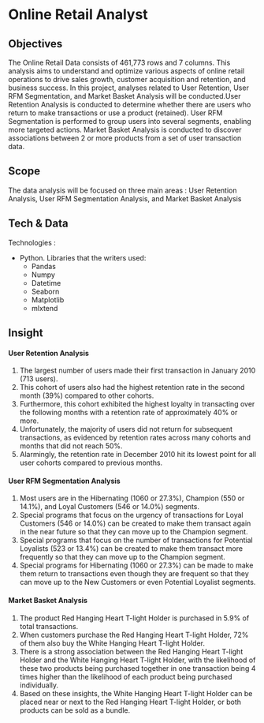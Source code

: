 # Online Retail Analyst
## Objectives
The Online Retail Data consists of 461,773 rows and 7 columns. This analysis aims to understand and optimize various aspects of online retail operations to drive sales growth, customer acquisition and retention, and business success. In this project, analyses related to User Retention, User RFM Segmentation, and Market Basket Analysis will be conducted.User Retention Analysis is conducted to determine whether there are users who return to make transactions or use a product (retained). User RFM Segmentation is performed to group users into several segments, enabling more targeted actions. Market Basket Analysis is conducted to discover associations between 2 or more products from a set of user transaction data.
## Scope
The data analysis will be focused on three main areas : User Retention Analysis, User RFM Segmentation Analysis, and Market Basket Analysis
## Tech & Data
Technologies :
* Python. Libraries that the writers used:
  * Pandas
  * Numpy
  * Datetime
  * Seaborn
  * Matplotlib
  * mlxtend
## Insight
#### User Retention Analysis
1. The largest number of users made their first transaction in January 2010 (713 users).
2. This cohort of users also had the highest retention rate in the second month (39%) compared to other cohorts.
3. Furthermore, this cohort exhibited the highest loyalty in transacting over the following months with a retention rate of approximately 40% or more.
4. Unfortunately, the majority of users did not return for subsequent transactions, as evidenced by retention rates across many cohorts and months that did not reach 50%.
5. Alarmingly, the retention rate in December 2010 hit its lowest point for all user cohorts compared to previous months.
#### User RFM Segmentation Analysis
1. Most users are in the Hibernating (1060 or 27.3%), Champion (550 or 14.1%), and Loyal Customers (546 or 14.0%) segments.
2. Special programs that focus on the urgency of transactions for Loyal Customers (546 or 14.0%) can be created to make them transact again in the near future so that they can move up to the Champion segment.
3. Special programs that focus on the number of transactions for Potential Loyalists (523 or 13.4%) can be created to make them transact more frequently so that they can move up to the Champion segment.
4. Special programs for Hibernating (1060 or 27.3%) can be made to make them return to transactions even though they are frequent so that they can move up to the New Customers or even Potential Loyalist segments.
#### Market Basket Analysis
1. The product Red Hanging Heart T-light Holder is purchased in 5.9% of total transactions.
2. When customers purchase the Red Hanging Heart T-light Holder, 72% of them also buy the White Hanging Heart T-light Holder.
3. There is a strong association between the Red Hanging Heart T-light Holder and the White Hanging Heart T-light Holder, with the likelihood of these two products being purchased together in one transaction being 4 times higher than the likelihood of each product being purchased individually.
4. Based on these insights, the White Hanging Heart T-light Holder can be placed near or next to the Red Hanging Heart T-light Holder, or both products can be sold as a bundle.
